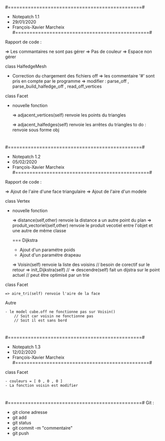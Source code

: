 #===============================================#
- Notepatch 1.1
- 29/01/2020
- François-Xavier Marcheix
#===============================================#

 Rapport de code :

=> Les commantaires ne sont pas gérer
=> Pas de couleur
=> Espace non gérer

 class HalfedgeMesh

- Correction du chargement des fichiers off
	=> les commentaire '#' sont pris en compte par le programme
	=> modifier : parse_off , parse_build_halfedge_off , read_off_vertices


 class Facet

- nouvelle fonction 

	=> adjacent_vertices(self) renvoie les points du triangles

	=> adjacent_halfedges(self) renvoie les arrêtes du triangles
		to do : renvoie sous forme obj
#
#===============================================#
- Notepatch 1.2
- 05/02/2020
- François-Xavier Marcheix
#===============================================#

 Rapport de code :

=> Ajout de l'aire d'une face triangulaire
=> Ajout de l'aire d'un modele


 class Vertex

- nouvelle fonction 

	=> distance(self,other) renvoie la distance a un autre point du plan
	=> produit_vectoriel(self,other) renvoie le produit vecotiel entre l'objet et une autre de même classe
	
	=== Dijkstra

	- Ajout d'un paramétre poids
	- Ajout d'un paramétre drapeau 

	=> Voisin(self) renvoie la liste des voisins 
		// besoin de corectif sur le retour
	=> init_Dijkstra(self)
		// 
	=> descendre(self) fait un dijstra sur le point actuel
		// peut être optimisé par un trie

 class Facet

	=> aire_tri(self) renvoie l'aire de la face

 Autre 

	- le model cube.off ne fonctionne pas sur Voisin()
		// Soit car voisin ne fonctionne pas
		// Soit il est sans bord
#
#===============================================#
- Notepatch 1.3
- 12/02/2020
- François-Xavier Marcheix
#===============================================#

 class Facet

	- couleurs = [ 0 , 0 , 0 ]
	- La fonction voisin est modifier

#
#===============================================#
Git :

- git clone adresse
- git add
- git status
- git commit -m "commentaire"
- git push
